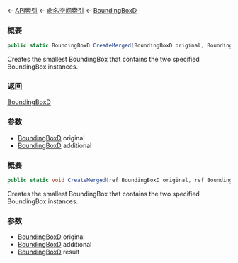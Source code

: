 ← [API索引](Api-Index) ← [命名空间索引](Namespace-Index) ← [BoundingBoxD](VRageMath.BoundingBoxD)

### 概要

```csharp
public static BoundingBoxD CreateMerged(BoundingBoxD original, BoundingBoxD additional)
```

Creates the smallest BoundingBox that contains the two specified BoundingBox instances.

### 返回

[BoundingBoxD](VRageMath.BoundingBoxD)

### 参数

* [BoundingBoxD](VRageMath.BoundingBoxD) original
* [BoundingBoxD](VRageMath.BoundingBoxD) additional
### 概要

```csharp
public static void CreateMerged(ref BoundingBoxD original, ref BoundingBoxD additional, out BoundingBoxD result)
```

Creates the smallest BoundingBox that contains the two specified BoundingBox instances.

### 参数

* [BoundingBoxD](VRageMath.BoundingBoxD) original
* [BoundingBoxD](VRageMath.BoundingBoxD) additional
* [BoundingBoxD](VRageMath.BoundingBoxD) result
